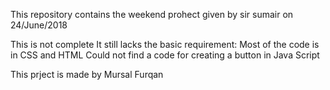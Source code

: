 This repository contains the weekend prohect given by sir sumair on 24/June/2018

This is not complete
It still lacks the basic requirement:
Most of the code is in CSS and HTML
Could not find a code for creating a button in Java Script

This prject is made by Mursal Furqan